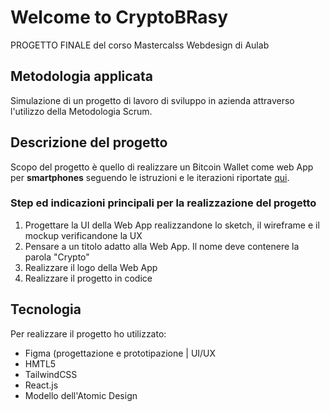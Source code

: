 # Welcome to CryptoBRasy

PROGETTO FINALE del corso Mastercalss Webdesign di Aulab

## Metodologia applicata

Simulazione di un progetto di lavoro di sviluppo in azienda attraverso l'utilizzo della Metodologia Scrum. 

## Descrizione del progetto

Scopo del progetto è quello di realizzare un Bitcoin Wallet come web App per **smartphones** seguendo le istruzioni e le iterazioni riportate [qui](https://github.com/noemisonlieti/CryptoBEasy/blob/783adf36d2ccbe2f6b97f4a75cac7f6575940944/instructions/Progetto_Finale.pdf).

### Step ed indicazioni principali per la realizzazione del progetto
1. Progettare la UI della Web App realizzandone lo sketch, il wireframe e il mockup verificandone la UX
2. Pensare a un titolo adatto alla Web App. Il nome deve contenere la parola "Crypto"
3. Realizzare il logo della Web App
4. Realizzare il progetto in codice

## Tecnologia

Per realizzare il progetto ho utilizzato: 
* Figma (progettazione e prototipazione | UI/UX
* HMTL5
* TailwindCSS
* React.js
* Modello dell'Atomic Design 


